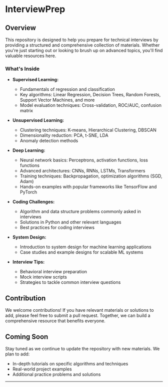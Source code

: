 # InterviewPrep

## Overview

This repository is designed to help you prepare for technical interviews by providing a structured and comprehensive collection of materials. Whether you're just starting out or looking to brush up on advanced topics, you'll find valuable resources here.

### What's Inside

- **Supervised Learning:** 
  - Fundamentals of regression and classification
  - Key algorithms: Linear Regression, Decision Trees, Random Forests, Support Vector Machines, and more
  - Model evaluation techniques: Cross-validation, ROC/AUC, confusion matrix

- **Unsupervised Learning:**
  - Clustering techniques: K-means, Hierarchical Clustering, DBSCAN
  - Dimensionality reduction: PCA, t-SNE, LDA
  - Anomaly detection methods

- **Deep Learning:**
  - Neural network basics: Perceptrons, activation functions, loss functions
  - Advanced architectures: CNNs, RNNs, LSTMs, Transformers
  - Training techniques: Backpropagation, optimization algorithms (SGD, Adam)
  - Hands-on examples with popular frameworks like TensorFlow and PyTorch

- **Coding Challenges:**
  - Algorithm and data structure problems commonly asked in interviews
  - Solutions in Python and other relevant languages
  - Best practices for coding interviews

- **System Design:**
  - Introduction to system design for machine learning applications
  - Case studies and example designs for scalable ML systems

- **Interview Tips:**
  - Behavioral interview preparation
  - Mock interview scripts
  - Strategies to tackle common interview questions

## Contribution

We welcome contributions! If you have relevant materials or solutions to add, please feel free to submit a pull request. Together, we can build a comprehensive resource that benefits everyone.

## Coming Soon

Stay tuned as we continue to update the repository with new materials. We plan to add:
- In-depth tutorials on specific algorithms and techniques
- Real-world project examples
- Additional practice problems and solutions

---

